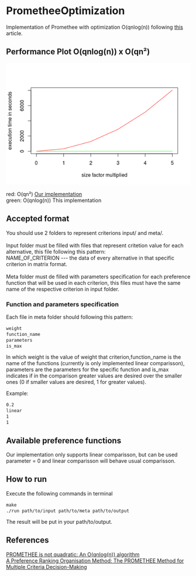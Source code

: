 # PrometheeOptimization

Implementation of Promethee with optimization O(qnlog(n)) following [this](https://www.sciencedirect.com/science/article/pii/S0305048317303729) article.

## Performance Plot O(qnlog(n)) x O(qn²)

![Optimization x Vanilla Plot](assets/Rplot.png?raw=true "Performance Plot")<br>

red: O(qn²) [Our implementation](https://github.com/simsab-ufcg/promethee-vanilla)<br>
green: O(qnlog(n)) This implementation


## Accepted format

You should use 2 folders to represent criterions input/ and meta/. <br><br>
Input folder must be filled with files that represent critetion value for each alternative, this file following this pattern: <br>
NAME_OF_CRITERION --- the data of every alternative in that specific criterion in matrix format.<br><br>
Meta folder must de filled with parameters specification for each preference function that will be used in each criterion, this files must have the same name of the respective criterion in input folder.<br>

### Function and parameters specification

Each file in meta folder should following this pattern:

```
weight
function_name
parameters
is_max
```
In which weight is the value of weight that criterion,function_name is the name of the functions (currently is only implemented linear comparisson), parameters are the parameters for the specific function and is_max indicates if in the comparison greater values are desired over the smaller ones (0 if smaller values are desired, 1 for greater values).

Example:
```
0.2
linear
1
1
```

## Available preference functions

Our implementation only supports linear comparisson, but can be used parameter = 0 and linear comparisson will behave usual comparisson.

## How to run
Execute the following commands in terminal
```
make
./run path/to/input path/to/meta path/to/output
```
The result will be put in your path/to/output.

## References

[PROMETHEE is not quadratic: An O(qnlog(n)) algorithm](https://www.sciencedirect.com/science/article/pii/S0305048317303729)<br>
[A Preference Ranking Organisation Method: The PROMETHEE Method for Multiple Criteria Decision-Making](https://www.jstor.org/stable/2631441)
